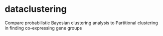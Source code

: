 # dataclustering
Compare probabilistic Bayesian clustering analysis to Partitional clustering in finding co-expressing gene groups
